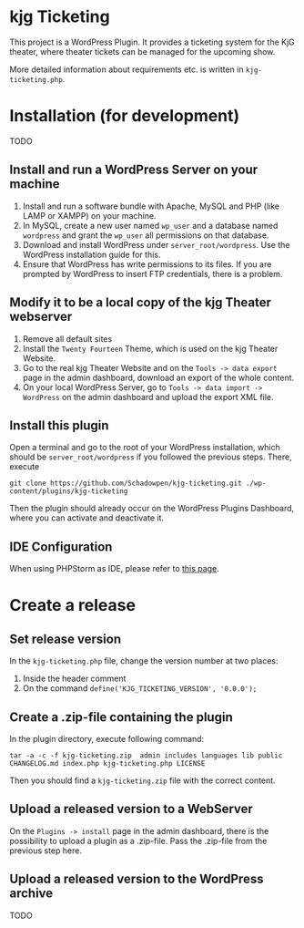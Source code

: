 # kjg Ticketing

This project is a WordPress Plugin.
It provides a ticketing system for the KjG theater, where theater tickets can be managed for the upcoming show.

More detailed information about requirements etc. is written in `kjg-ticketing.php`.

# Installation (for development)

TODO

## Install and run a WordPress Server on your machine

1. Install and run a software bundle with Apache, MySQL and PHP (like LAMP or XAMPP) on your machine.
2. In MySQL, create a new user named `wp_user` and a database named `wordpress` and grant the `wp_user` all permissions
   on that database.
3. Download and install WordPress under `server_root/wordpress`. Use the WordPress installation guide for this.
4. Ensure that WordPress has write permissions to its files. If you are prompted by WordPress to insert FTP credentials,
   there is a problem.

## Modify it to be a local copy of the kjg Theater webserver

1. Remove all default sites
2. Install the `Twenty Fourteen` Theme, which is used on the kjg Theater Website.
3. Go to the real kjg Theater Website and on the `Tools -> data export` page in the admin dashboard, download an export
   of the whole content.
4. On your local WordPress Server, go to `Tools -> data import -> WordPress` on the admin dashboard and upload the
   export XML file.

## Install this plugin

Open a terminal and go to the root of your WordPress installation, which should be `server_root/wordpress` if you
followed the previous steps. There, execute

```
git clone https://github.com/Schadowpen/kjg-ticketing.git ./wp-content/plugins/kjg-ticketing
```

Then the plugin should already occur on the WordPress Plugins Dashboard, where you can activate and deactivate it.

## IDE Configuration

When using PHPStorm as IDE, please refer
to [this page](https://www.jetbrains.com/help/phpstorm/using-wordpress-content-management-system.html).

# Create a release

## Set release version

In the `kjg-ticketing.php` file, change the version number at two places:

1. Inside the header comment
2. On the command `define('KJG_TICKETING_VERSION', '0.0.0');`

## Create a .zip-file containing the plugin

In the plugin directory, execute following command:

````shell
tar -a -c -f kjg-ticketing.zip  admin includes languages lib public CHANGELOG.md index.php kjg-ticketing.php LICENSE
````

Then you should find a `kjg-ticketing.zip` file with the correct content.

## Upload a released version to a WebServer

On the `Plugins -> install` page in the admin dashboard, there is the possibility to upload a plugin as a .zip-file.
Pass the .zip-file from the previous step here.

## Upload a released version to the WordPress archive

TODO
